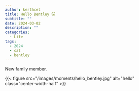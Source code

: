 ```yaml
---
author: kerthcet
title: Hello Bentley 🐱
subtitle: ""
date: 2024-03-02
description: ""
categories:
  - Life
tags:
  - 2024
  - cat
  - bentley
---
```


New family member.

{{< figure src="/images/moments/hello_bentley.jpg" alt="hello" class="center-width-half" >}}
